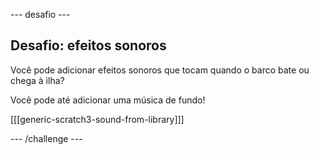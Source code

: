 \--- desafio \---

## Desafio: efeitos sonoros

Você pode adicionar efeitos sonoros que tocam quando o barco bate ou chega à ilha?

Você pode até adicionar uma música de fundo!

[[[generic-scratch3-sound-from-library]]]

\--- /challenge \---